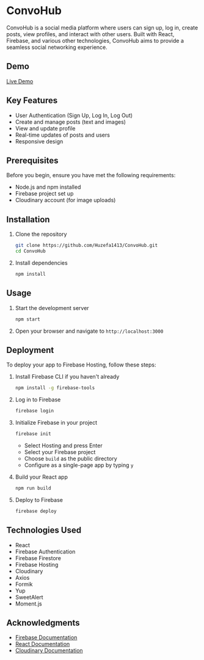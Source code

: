 # ConvoHub

ConvoHub is a social media platform where users can sign up, log in, create posts, view profiles, and interact with other users. Built with React, Firebase, and various other technologies, ConvoHub aims to provide a seamless social networking experience.

## Demo

[Live Demo](fakebook-e256d.web.app/)

## Key Features

- User Authentication (Sign Up, Log In, Log Out)
- Create and manage posts (text and images)
- View and update profile
- Real-time updates of posts and users
- Responsive design

## Prerequisites

Before you begin, ensure you have met the following requirements:

- Node.js and npm installed
- Firebase project set up
- Cloudinary account (for image uploads)

## Installation

1. Clone the repository

   ```sh
   git clone https://github.com/Huzefa1413/ConvoHub.git
   cd ConvoHub
   ```

2. Install dependencies

   ```sh
   npm install
   ```

## Usage

1. Start the development server

   ```sh
   npm start
   ```

2. Open your browser and navigate to `http://localhost:3000`

## Deployment

To deploy your app to Firebase Hosting, follow these steps:

1. Install Firebase CLI if you haven't already

   ```sh
   npm install -g firebase-tools
   ```

2. Log in to Firebase

   ```sh
   firebase login
   ```

3. Initialize Firebase in your project

   ```sh
   firebase init
   ```

   - Select Hosting and press Enter
   - Select your Firebase project
   - Choose `build` as the public directory
   - Configure as a single-page app by typing `y`

4. Build your React app

   ```sh
   npm run build
   ```

5. Deploy to Firebase

   ```sh
   firebase deploy
   ```

## Technologies Used

- React
- Firebase Authentication
- Firebase Firestore
- Firebase Hosting
- Cloudinary
- Axios
- Formik
- Yup
- SweetAlert
- Moment.js

## Acknowledgments

- [Firebase Documentation](https://firebase.google.com/docs)
- [React Documentation](https://reactjs.org/docs/getting-started.html)
- [Cloudinary Documentation](https://cloudinary.com/documentation)
